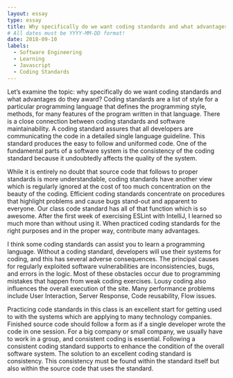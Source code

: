 ```yaml
---
layout: essay
type: essay
title: Why specifically do we want coding standards and what advantages do they award?
# All dates must be YYYY-MM-DD format!
date: 2018-09-10
labels:
  - Software Engineering
  - Learning
  - Javascript 
  - Coding Standards
---
```


Let’s examine the topic: why specifically do we want coding standards and what advantages do they award? Coding standards are a list of style for a particular programming language that defines the programming style, methods, for many features of the program written in that language. There is a close connection between coding standards and software maintainability. A coding standard assures that all developers are communicating the code in a detailed single language guideline. This standard produces the easy to follow and uniformed code. One of the fundamental parts of a software system is the consistency of the coding standard because it undoubtedly affects the quality of the system. 

While it is entirely no doubt that source code that follows to proper standards is more understandable, coding standards have another view which is regularly ignored at the cost of too much concentration on the beauty of the coding. Efficient coding standards concentrate on procedures that highlight problems and cause bugs stand-out and apparent to everyone. Our class code standard has all of that function which is so awesome. After the first week of exercising ESLint with IntelliJ, I learned so much more than without using it. When practiced coding standards for the right purposes and in the proper way, contribute many advantages. 

I think some coding standards can assist you to learn a programming language. Without a coding standard, developers will use their systems for coding, and this has several adverse consequences. The principal causes for regularly exploited software vulnerabilities are inconsistencies, bugs, and errors in the logic. Most of these obstacles occur due to programming mistakes that happen from weak coding exercises. Lousy coding also influences the overall execution of the site. Many performance problems include User Interaction, Server Response, Code reusability, Flow issues.

Practicing code standards in this class is an excellent start for getting used to with the systems which are applying to many technology companies. Finished source code should follow a form as if a single developer wrote the code in one session. For a big company or small company, we usually have to work in a group, and consistent coding is essential. Following a consistent coding standard supports to enhance the condition of the overall software system. The solution to an excellent coding standard is consistency. This consistency must be found within the standard itself but also within the source code that uses the standard. 
